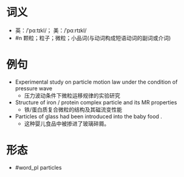 # 词义
- 英：/ˈpɑːtɪkl/； 美：/ˈpɑːrtɪkl/
- #n 颗粒；粒子；微粒；小品词(与动词构成短语动词的副词或介词)
# 例句
- Experimental study on particle motion law under the condition of pressure wave
	- 压力波动条件下微粒运移规律的实验研究
- Structure of iron \/ protein complex particle and its MR properties
	- 铁\/蛋白质复合微粒的结构及其磁流变性能
- Particles of glass had been introduced into the baby food .
	- 这种婴儿食品中被掺进了玻璃碎屑。
# 形态
- #word_pl particles
